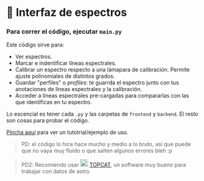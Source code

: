 # 🔭 Interfaz de espectros

### Para correr el código, ejecutar `main.py`

Este código sirve para:
- Ver espectros.
- Marcar e indentificar líneas espectrales.
- Calibrar un espectro respecto a una lámapara de calibración. Permite ajuste polinomiales de distintos grados.
- Guardar "perfiles" o _profiles_: te guarrda el espectro junto con tus anotaciones de líneas espectrales y la calibración.
- Acceder a líneas espectrales pre-cargadas para compararlas con las que identificas en tu espectro.

Lo escencial es tener cada `.py` y las carpetas de `frontend` y `backend`. El resto son cosas para probar el código.

[Pincha aquí](https://youtu.be/EvNcstgaso0) para ver un tutotrial/ejemplo de uso.

> PD: el código lo hice hace mucho y medio a lo bruto, así que puede que no vaya muy fluido o que salten algunos errores bleh :p

> PD2: Recomiendo usar <img src="https://www.star.bris.ac.uk/~mbt/topcat/images/tc_sok.png" height="20"> [TOPCAT](https://www.star.bris.ac.uk/~mbt/topcat/), un software muy bueno para trabajar con datos de astro.
